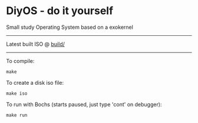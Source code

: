 # DiyOS - do it yourself
Small study Operating System based on a exokernel

---
Latest built ISO @ [build/](build/)

---

To  compile:
```
make
```
To create a disk iso file:
```
make iso
```
To run with Bochs (starts paused, just type 'cont' on debugger):
```
make run
```
